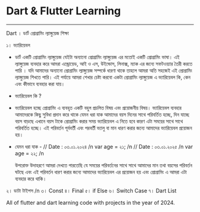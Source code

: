 # Dart & Flutter Learning
-------------------------
Dart । ডার্ট প্রোগ্রামিং ল্যাঙ্গুয়েজ শিক্ষা 

১। ভ্যারিয়েবল 
  - ডার্ট একটি প্রোগ্রামিং ল্যাঙ্গুয়েজ যেইটা অন্যানো প্রোগ্রামিং ল্যাঙ্গুয়েজ এর মতোই একটি প্রোগ্রামিং ভাষা। এই ল্যাঙ্গুয়েজ ব্যবহার করে আমরা এন্ড্রোয়েড, আই ও এস, উইন্ডোস, লিনাক্স, ম্যাক এর জন্যে সফটওয়্যার তৈরী করতে পারি । যদি আমাদের অন্যানো প্রোগ্রামিং ল্যাঙ্গুয়েজ সম্পর্কে ধারণা থাকে তাহলে আমরা অতি সহজেই এই প্রোগ্রামিং ল্যাঙ্গুয়েজ শিখতে পারি। এই পর্যায়ে আমরা শেখার চেষ্টা করবো একটা প্রোগ্রামিং ল্যাঙ্গুয়েজ এ ভ্যারিয়েবল কি, কেন এবং কীভাবে ব্যবহার করা যায়।
  - ভ্যারিয়েবল কি ?
  - ভ্যারিয়েবল হচ্ছে প্রোগ্রামিং এ ব্যবহৃত একটি বহুল প্রচলিত বিষয় এবং প্রয়োজনীয় বিষয়। ভ্যারিয়েবল ব্যবহার আমাদেরকে কিছু সুবিধা প্রদান করে থাকে যেমন ধরা যাক আমাদের বয়স দিনের সাথে পরিবর্তিত হচ্ছে, দিন যাচ্ছে বয়স বাড়ছে এখানে বয়স টাকে প্রোগ্রামিং করার সময় ভ্যারিয়েবল এ নিতে হবে কারণ এটা সময়ের সাথে সাথে পরিবর্তিত হচ্ছে। এই পরিবর্তন পূর্ববর্তী এবং পরবর্তী ভ্যালু বা মান ধারণ করার জন্যে আমাদের ভ্যারিয়েবল প্রয়োজন হয়।
  - যেমন ধরা যাক -
    // Date : ০৩.০১.২০২৪ /n 
    var age = ২১; /n
    // Date : ০৩.০১.২০২৫ /n
    var age = ২২; /n

    উপরোক্ত উদাহরণে আমরা দেখতে পারতেছি যে সময়ের পরিবর্তনের সাথে সাথে আমাদের মান তথা বয়সের পরিবর্তন ঘটছে এবং এই পরিবর্তন ধারণ করার জন্যে আমাদের ভ্যারিয়েবল এর প্রয়োজন হয় এবং প্রোগ্রামিং এ আমরা এটা ব্যবহার করে থাকি। 
    
২। ডাটা টাইপস /n 
৩। Const 
৪। Final
৫। if Else
৬। Switch Case 
৭। Dart List 

All of flutter and dart learning code with projects in the year of 2024.
